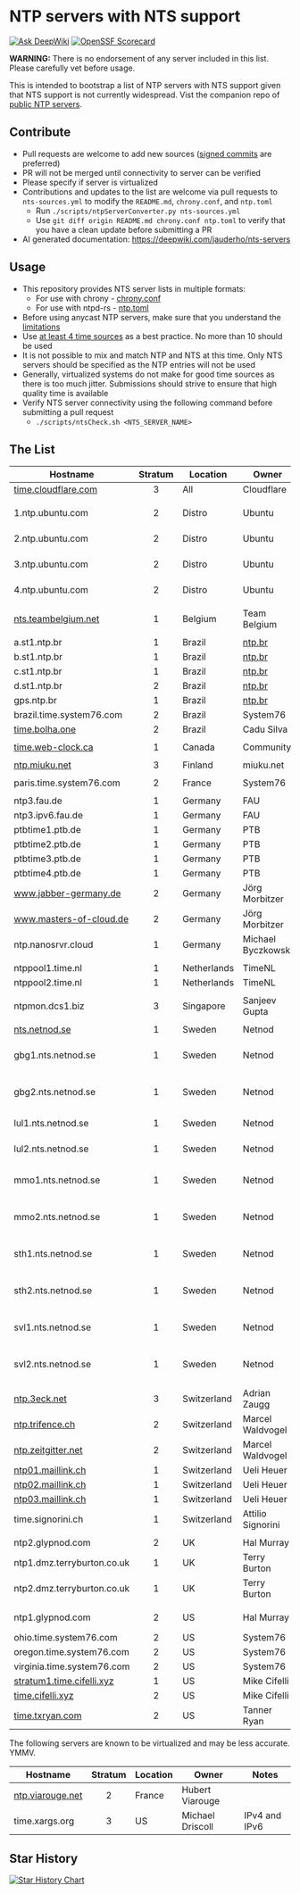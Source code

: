 # NTP servers with NTS support

[![Ask DeepWiki](https://deepwiki.com/badge.svg)](https://deepwiki.com/jauderho/nts-servers)
[![OpenSSF Scorecard](https://api.securityscorecards.dev/projects/github.com/jauderho/nts-servers/badge)](https://securityscorecards.dev/viewer/?uri=github.com/jauderho/nts-servers) 

**WARNING:** There is no endorsement of any server included in this list. Please carefully vet before usage.

This is intended to bootstrap a list of NTP servers with NTS support given that NTS support is not currently widespread. Vist the companion repo of [public NTP servers](https://github.com/jauderho/public-ntp-servers).

## Contribute
- Pull requests are welcome to add new sources ([signed commits](https://docs.github.com/en/authentication/managing-commit-signature-verification/signing-commits) are preferred)
- PR will not be merged until connectivity to server can be verified
- Please specify if server is virtualized
- Contributions and updates to the list are welcome via pull requests to `nts-sources.yml` to modify the `README.md`, `chrony.conf`, and `ntp.toml`
  - Run `./scripts/ntpServerConverter.py nts-sources.yml`
  - Use `git diff origin README.md chrony.conf ntp.toml` to verify that you have a clean update before submitting a PR
- AI generated documentation: https://deepwiki.com/jauderho/nts-servers

## Usage
- This repository provides NTS server lists in multiple formats:
  - For use with chrony - [chrony.conf](chrony.conf)
  - For use with ntpd-rs - [ntp.toml](ntp.toml)
- Before using anycast NTP servers, make sure that you understand the [limitations](https://www.rfc-editor.org/rfc/rfc8633.html#page-17)
- Use [at least 4 time sources](https://support.ntp.org/Support/SelectingOffsiteNTPServers#Upstream_Time_Server_Quantity) as a best practice. No more than 10 should be used
- It is not possible to mix and match NTP and NTS at this time. Only NTS servers should be specified as the NTP entries will not be used
- Generally, virtualized systems do not make for good time sources as there is too much jitter. Submissions should strive to ensure that high quality time is available
- Verify NTS server connectivity using the following command before submitting a pull request
  - `./scripts/ntsCheck.sh <NTS_SERVER_NAME>` 

## The List
|Hostname|Stratum|Location|Owner|Notes|
|---|:---:|---|---|---|
|[time.cloudflare.com](https://time.cloudflare.com)|3|All|Cloudflare|Anycast|
||
|1.ntp.ubuntu.com|2|Distro|Ubuntu|Distro use only|
|2.ntp.ubuntu.com|2|Distro|Ubuntu|Distro use only|
|3.ntp.ubuntu.com|2|Distro|Ubuntu|Distro use only|
|4.ntp.ubuntu.com|2|Distro|Ubuntu|Distro use only|
||
|[nts.teambelgium.net](https://ntp.teambelgium.net)|1|Belgium|Team Belgium||
||
|a.st1.ntp.br|1|Brazil|[ntp.br](https://ntp.br)||
|b.st1.ntp.br|1|Brazil|[ntp.br](https://ntp.br)||
|c.st1.ntp.br|1|Brazil|[ntp.br](https://ntp.br)||
|d.st1.ntp.br|2|Brazil|[ntp.br](https://ntp.br)||
|gps.ntp.br|1|Brazil|[ntp.br](https://ntp.br)||
|brazil.time.system76.com|2|Brazil|System76||
|[time.bolha.one](https://time.bolha.one)|2|Brazil|Cadu Silva||
||
|[time.web-clock.ca](https://time.web-clock.ca)|1|Canada|Community||
||
|[ntp.miuku.net](https://ntp.miuku.net)|3|Finland|miuku.net||
||
|paris.time.system76.com|2|France|System76||
||
|ntp3.fau.de|1|Germany|FAU||
|ntp3.ipv6.fau.de|1|Germany|FAU|IPv6 only|
|ptbtime1.ptb.de|1|Germany|PTB||
|ptbtime2.ptb.de|1|Germany|PTB||
|ptbtime3.ptb.de|1|Germany|PTB||
|ptbtime4.ptb.de|1|Germany|PTB||
|www.jabber-germany.de|2|Germany|Jörg Morbitzer||
|www.masters-of-cloud.de|2|Germany|Jörg Morbitzer||
|ntp.nanosrvr.cloud|1|Germany|Michael Byczkowski|IPv4 and IPv6|
||
|ntppool1.time.nl|1|Netherlands|TimeNL||
|ntppool2.time.nl|1|Netherlands|TimeNL||
||
|ntpmon.dcs1.biz|3|Singapore|Sanjeev Gupta||
||
|[nts.netnod.se](https://nts.netnod.se)|1|Sweden|Netnod|Anycast|
|gbg1.nts.netnod.se|1|Sweden|Netnod|For users near Göteborg|
|gbg2.nts.netnod.se|1|Sweden|Netnod|For users near Göteborg|
|lul1.nts.netnod.se|1|Sweden|Netnod|For users near Luleå|
|lul2.nts.netnod.se|1|Sweden|Netnod|For users near Luleå|
|mmo1.nts.netnod.se|1|Sweden|Netnod|For users near Malmö|
|mmo2.nts.netnod.se|1|Sweden|Netnod|For users near Malmö|
|sth1.nts.netnod.se|1|Sweden|Netnod|For users near Stockholm|
|sth2.nts.netnod.se|1|Sweden|Netnod|For users near Stockholm|
|svl1.nts.netnod.se|1|Sweden|Netnod|For users near Sundsvall|
|svl2.nts.netnod.se|1|Sweden|Netnod|For users near Sundsvall|
||
|[ntp.3eck.net](https://ntp.3eck.net)|3|Switzerland|Adrian Zaugg||
|[ntp.trifence.ch](https://ntp.trifence.ch)|2|Switzerland|Marcel Waldvogel||
|[ntp.zeitgitter.net](https://ntp.zeitgitter.net)|2|Switzerland|Marcel Waldvogel||
|[ntp01.maillink.ch](https://ntp01.maillink.ch)|1|Switzerland|Ueli Heuer||
|[ntp02.maillink.ch](https://ntp02.maillink.ch)|1|Switzerland|Ueli Heuer||
|[ntp03.maillink.ch](https://ntp03.maillink.ch)|1|Switzerland|Ueli Heuer||
|time.signorini.ch|1|Switzerland|Attilio Signorini||
||
|ntp2.glypnod.com|2|UK|Hal Murray|London|
|ntp1.dmz.terryburton.co.uk|1|UK|Terry Burton|IPv4 and IPv6|
|ntp2.dmz.terryburton.co.uk|1|UK|Terry Burton|IPv4 and IPv6|
||
|ntp1.glypnod.com|2|US|Hal Murray|San Francisco|
|ohio.time.system76.com|2|US|System76||
|oregon.time.system76.com|2|US|System76||
|virginia.time.system76.com|2|US|System76||
|[stratum1.time.cifelli.xyz](https://stratum1.time.cifelli.xyz)|1|US|Mike Cifelli||
|[time.cifelli.xyz](https://time.cifelli.xyz)|2|US|Mike Cifelli||
|[time.txryan.com](https://time.txryan.com)|2|US|Tanner Ryan||

The following servers are known to be virtualized and may be less accurate. YMMV.

|Hostname|Stratum|Location|Owner|Notes|
|---|:---:|---|---|---|
|[ntp.viarouge.net](http://ntp.viarouge.net)|2|France|Hubert Viarouge||
|time.xargs.org|3|US|Michael Driscoll|IPv4 and IPv6|

## Star History
<a href="https://star-history.com/#jauderho/nts-servers&Timeline">
  <picture>
    <source media="(prefers-color-scheme: dark)" srcset="https://api.star-history.com/svg?repos=jauderho/nts-servers&type=Date&theme=dark" />
    <source media="(prefers-color-scheme: light)" srcset="https://api.star-history.com/svg?repos=jauderho/nts-servers&type=Date" />
    <img alt="Star History Chart" src="https://api.star-history.com/svg?repos=jauderho/nts-servers&type=Date" />
  </picture>
</a>
